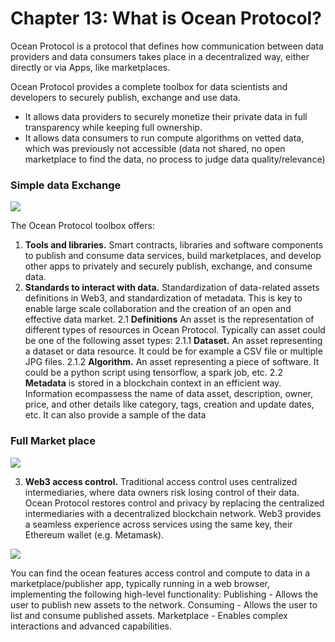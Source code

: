 # Chapter 13: What is Ocean Protocol?

<dialog character="mantaray">Now is the time you will start seeing ever more beautiful creatures in the depths of the Ocean.</dialog>

Ocean Protocol is a protocol that defines how communication between data providers and data consumers takes place in a decentralized way, either directly or via Apps, like marketplaces.

Ocean Protocol provides a complete toolbox for data scientists and developers to securely publish, exchange and use data. 

- It allows data providers to securely monetize their private data in full transparency while keeping full ownership.
- It allows data consumers to run compute algorithms on vetted data, which was previously not accessible (data not shared, no open marketplace to find the data, no process to judge data quality/relevance)

### Simple data Exchange

<img src="/images/chapter13_0.png" />

The Ocean Protocol toolbox offers:

1. **Tools and libraries.** Smart contracts, libraries and software components to publish and consume data services, build marketplaces, and develop other apps to privately and securely publish, exchange, and consume data. 
2. **Standards to interact with data.** Standardization of data-related assets definitions in Web3, and standardization of metadata. This is key to enable large scale collaboration and the creation of an open and effective data market.
2.1 **Definitions** An asset is the representation of different types of resources in Ocean Protocol. Typically can asset could be one of the following asset types:
2.1.1 **Dataset.** An asset representing a dataset or data resource. It could be for example a CSV file or multiple JPG files.
2.1.2 **Algorithm.** An asset representing a piece of software. It could be a python script using tensorflow, a spark job, etc.
2.2 **Metadata** is stored in a blockchain context in an efficient way. Information ecompassess the name of data asset, description, owner, price, and other details like category, tags, creation and update dates, etc. It can also provide a sample of the data

### Full Market place

<img src="/images/chapter13_1.png" />

3. **Web3 access control.** Traditional access control uses centralized intermediaries, where data owners risk losing control of their data. Ocean Protocol restores control and privacy by replacing the centralized intermediaries with a decentralized blockchain network. Web3 provides a seamless experience across services using the same key, their Ethereum wallet (e.g. Metamask).

<img src="/images/chapter13_2.png" />

You can find the ocean features access control and compute to data in a  marketplace/publisher app, typically running in a web browser, implementing the following high-level functionality: 
Publishing - Allows the user to publish new assets to the network.
Consuming - Allows the user to list and consume published assets. 
Marketplace - Enables complex interactions and advanced capabilities.

